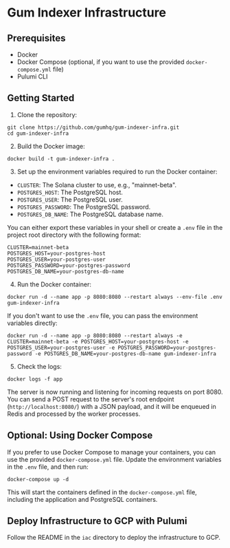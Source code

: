 # Gum Indexer Infrastructure

## Prerequisites

- Docker
- Docker Compose (optional, if you want to use the provided `docker-compose.yml` file)
- Pulumi CLI

## Getting Started

1. Clone the repository:

```
git clone https://github.com/gumhq/gum-indexer-infra.git
cd gum-indexer-infra
```

2. Build the Docker image:

```
docker build -t gum-indexer-infra .
```

3. Set up the environment variables required to run the Docker container:

- `CLUSTER`: The Solana cluster to use, e.g., "mainnet-beta".
- `POSTGRES_HOST`: The PostgreSQL host.
- `POSTGRES_USER`: The PostgreSQL user.
- `POSTGRES_PASSWORD`: The PostgreSQL password.
- `POSTGRES_DB_NAME`: The PostgreSQL database name.

You can either export these variables in your shell or create a `.env` file in the project root directory with the following format:

```
CLUSTER=mainnet-beta
POSTGRES_HOST=your-postgres-host
POSTGRES_USER=your-postgres-user
POSTGRES_PASSWORD=your-postgres-password
POSTGRES_DB_NAME=your-postgres-db-name
```

4. Run the Docker container:

```
docker run -d --name app -p 8080:8080 --restart always --env-file .env gum-indexer-infra
```

If you don't want to use the `.env` file, you can pass the environment variables directly:

```
docker run -d --name app -p 8080:8080 --restart always -e CLUSTER=mainnet-beta -e POSTGRES_HOST=your-postgres-host -e POSTGRES_USER=your-postgres-user -e POSTGRES_PASSWORD=your-postgres-password -e POSTGRES_DB_NAME=your-postgres-db-name gum-indexer-infra
```

5. Check the logs:

```
docker logs -f app
```

The server is now running and listening for incoming requests on port 8080. You can send a POST request to the server's root endpoint (`http://localhost:8080/`) with a JSON payload, and it will be enqueued in Redis and processed by the worker processes.

## Optional: Using Docker Compose

If you prefer to use Docker Compose to manage your containers, you can use the provided `docker-compose.yml` file. Update the environment variables in the `.env` file, and then run:

```
docker-compose up -d
```

This will start the containers defined in the `docker-compose.yml` file, including the application and PostgreSQL containers.

## Deploy Infrastructure to GCP with Pulumi

Follow the README in the `iac` directory to deploy the infrastructure to GCP.
